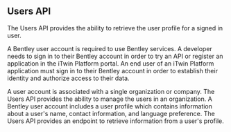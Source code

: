 ## Users API

The Users API provides the ability to retrieve the user profile for a signed in user.

A Bentley user account is required to use Bentley services. A developer needs to sign in to their Bentley account in order to try an API or register an application in the iTwin Platform portal. An end user of an iTwin Platform application must sign in to their Bentley account in order to establish their identity and authorize access to their data.

A user account is associated with a single organization or company. The Users API provides the ability to manage the users in an organization. A Bentley user account includes a user profile which contains information about a user's name, contact information, and language preference. The Users API provides an endpoint to retrieve information from a user's profile.
